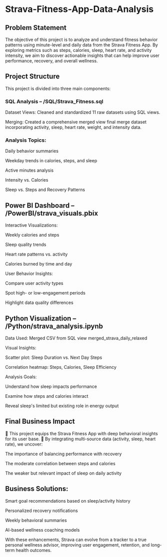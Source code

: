 # Strava-Fitness-App-Data-Analysis
## Problem Statement
The objective of this project is to analyze and understand fitness behavior patterns using minute-level and daily data from the Strava Fitness App. By exploring metrics such as steps, calories, sleep, heart rate, and activity intensity, we aim to discover actionable insights that can help improve user performance, recovery, and overall wellness.

## Project Structure
This project is divided into three main components:

### SQL Analysis – /SQL/Strava_Fitness.sql
Dataset Views: Cleaned and standardized 11 raw datasets using SQL views.

Merging: Created a comprehensive merged view final merge dataset incorporating activity, sleep, heart rate, weight, and intensity data.

### Analysis Topics:

Daily behavior summaries

Weekday trends in calories, steps, and sleep

Active minutes analysis

Intensity vs. Calories

Sleep vs. Steps and Recovery Patterns


## Power BI Dashboard – /PowerBI/strava_visuals.pbix
Interactive Visualizations:

Weekly calories and steps

Sleep quality trends

Heart rate patterns vs. activity

Calories burned by time and day

User Behavior Insights:

Compare user activity types

Spot high- or low-engagement periods

Highlight data quality differences

## Python Visualization – /Python/strava_analysis.ipynb
Data Used: Merged CSV from SQL view merged_strava_daily_relaxed

Visual Insights:

Scatter plot: Sleep Duration vs. Next Day Steps

Correlation heatmap: Steps, Calories, Sleep Efficiency

Analysis Goals:

Understand how sleep impacts performance

Examine how steps and calories interact

Reveal sleep's limited but existing role in energy output

## Final Business Impact
🔹 This project equips the Strava Fitness App with deep behavioral insights for its user base.
🔹 By integrating multi-source data (activity, sleep, heart rate), we uncover:

The importance of balancing performance with recovery

The moderate correlation between steps and calories

The weaker but relevant impact of sleep on daily activity

## Business Solutions:
Smart goal recommendations based on sleep/activity history

Personalized recovery notifications

Weekly behavioral summaries

AI-based wellness coaching models

With these enhancements, Strava can evolve from a tracker to a true personal wellness advisor, improving user engagement, retention, and long-term health outcomes.
